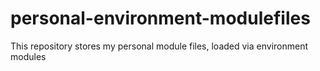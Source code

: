 # personal-environment-modulefiles
This repository stores my personal module files, loaded via environment modules
